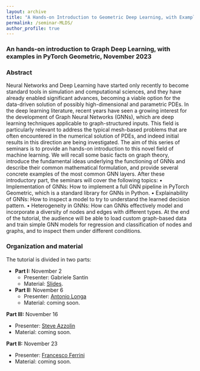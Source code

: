 ```yaml
---
layout: archive
title: "A Hands-on Introduction to Geometric Deep Learning, with Examples in PyTorch Geometric"
permalink: /seminar-MLDS/
author_profile: true
---
```


### An hands-on introduction to Graph Deep Learning, with examples in PyTorch Geometric, November 2023

### 

### Abstract

Neural Networks and Deep Learning have started only recently to become standard tools in simulation and computational sciences, and they have already enabled significant advances, becoming a viable option for the data-driven solution of possibly high-dimensional and parametric PDEs.
In the deep learning literature, recent years have seen a growing interest for the development of Graph Neural Networks (GNNs), which are deep learning techniques applicable to graph-structured inputs. This field is particularly relevant to address the typical mesh-based problems that are often encountered in the numerical solution of PDEs, and indeed initial results in this direction are being investigated. The aim of this series of seminars is to provide an hands-on introduction to this novel field of machine learning. We will recall some basic facts on graph theory, introduce the fundamental ideas underlying the functioning of GNNs and describe their common mathematical formulation, and provide several concrete examples of the most common GNN layers. After these introductory part, the seminars will cover the following topics:
                    • Implementation of GNNs: How to implement a full GNN pipeline in PyTorch Geometric, which is a standard library for GNNs in Python.
                    • Explainability of GNNs: How to inspect a model to try to understand the learned decision pattern.
                    • Heterogeneity in GNNs: How can GNNs effectively model and incorporate a diversity of nodes and edges with different types.
At the end of the tutorial, the audience will be able to load custom graph-based data and train simple GNN models for regression and classification of nodes and graphs, and to inspect them under different conditions.

### Organization and material

The tutorial is divided in two parts:

- **Part I:** November 2
  - Presenter: Gabriele Santin
  - Material: <a href='https://docs.google.com/presentation/d/1AJIVEx6avExqUy7L89R232HjFeLuhP2XFQ709BG3-rU/edit?usp=sharing'> <i class='fa fa-file-powerpoint'></i> Slides</a>.
- **Part II:** November 6
  - Presenter: <a href='https://antoniolonga.github.io/'> <i class='fa fa-user'></i> Antonio Longa</a>
  - Material: coming soon.

**Part III:** November 16

- Presenter: <a href='https://steveazzolin.github.io/'> <i class='fa fa-user'></i> Steve Azzolin</a>
- Material: coming soon.

**Part II:** November 23

- Presenter: <a href='https://francescoferrini.github.io/'> <i class='fa fa-user'></i> Francesco Ferrini</a>
- Material: coming soon.
